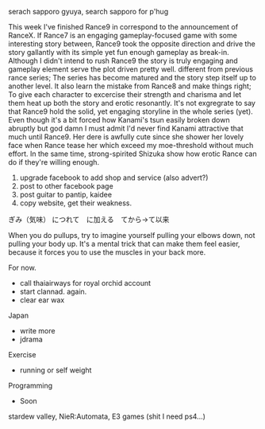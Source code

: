 serach sapporo gyuya, search sapporo for p'hug

This week I've finished Rance9 in correspond to the announcement of RanceX.
If Rance7 is an engaging gameplay-focused game with some interesting story between, 
Rance9 took the opposite direction and drive the story gallantly with its simple yet fun enough gameplay as break-in.
Although I didn't intend to rush Rance9 the story is truly engaging and gameplay element serve the plot driven pretty well.
different from previous rance series; The series has become matured and the story step itself up to another level. 
It also learn the mistake from Rance8 and make things right; To give each character to excercise their strength and charisma and let them heat up both the story and erotic resonantly.
It's not exgregrate to say that Rance9 hold the solid, yet engaging storyline in the whole series (yet).
Even though it's a bit forced how Kanami's tsun easily broken down abruptly but god damn
I must admit I'd never find Kanami attractive that much until Rance9. Her dere is awfully cute since she shower her lovely face when Rance tease her which exceed my moe-threshold without much effort.
In the same time, strong-spirited Shizuka show how erotic Rance can do if they're willing enough. 







1. upgrade facebook to add shop and service (also advert?)
2. post to other facebook page
3. post guitar to pantip, kaidee
4. copy website, get their weakness.


ぎみ（気味） につれて　に加える　てから→て以来

When you do pullups, try to imagine yourself pulling your elbows down, not pulling your body up. It's a mental trick that can make them feel easier, because it forces you to use the muscles in your back more.

For now.
- call thaiairways for royal orchid account
- start clannad. again.
- clear ear wax

Japan
- write more
- jdrama

Exercise
- running or self weight

Programming
- Soon

stardew valley, 
NieR:Automata,
E3 games (shit I need ps4...)


